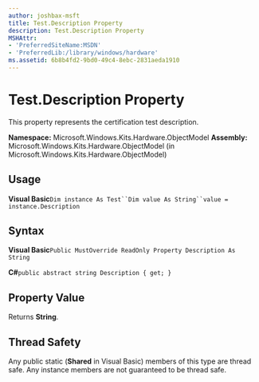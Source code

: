 ```yaml
---
author: joshbax-msft
title: Test.Description Property
description: Test.Description Property
MSHAttr:
- 'PreferredSiteName:MSDN'
- 'PreferredLib:/library/windows/hardware'
ms.assetid: 6b8b4fd2-9bd0-49c4-8ebc-2831aeda1910
---
```


# Test.Description Property


This property represents the certification test description.

**Namespace:** Microsoft.Windows.Kits.Hardware.ObjectModel **Assembly:** Microsoft.Windows.Kits.Hardware.ObjectModel (in Microsoft.Windows.Kits.Hardware.ObjectModel)

## Usage


**Visual Basic**`Dim instance As Test``Dim value As String``value = instance.Description`

## Syntax


**Visual Basic**`Public MustOverride ReadOnly Property Description As String`

**C#**`public abstract string Description { get; }`

## Property Value


Returns **String**.

## Thread Safety


Any public static (**Shared** in Visual Basic) members of this type are thread safe. Any instance members are not guaranteed to be thread safe.

 

 






